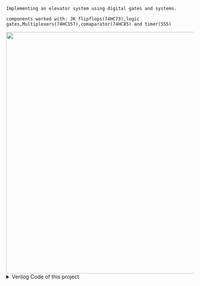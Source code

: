 ```
Implementing an elevator system using digital gates and systems.

components worked with: JK flipflops(74HC73),logic gates,Multiplexers(74HC157),comaparator(74HC85) and timer(555)
```

<img src="https://github.com/user-attachments/assets/049c8822-36be-4b0e-a37f-4d7c7b9f765a" width="650">


<details >
<summary>Verilog Code of this project</summary>

</details>




